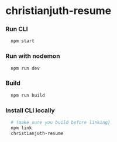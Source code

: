 # christianjuth-resume

### Run CLI
```bash
  npm start
```

### Run with nodemon
```bash
  npm run dev
```

### Build
```bash
  npm run build
```

### Install CLI locally
```bash
  # (make sure you build before linking)
  npm link
  christianjuth-resume
```